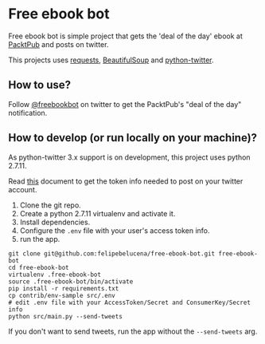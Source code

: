 # Free ebook bot    

Free ebook bot is simple project that gets the 'deal of the day' ebook at [PacktPub](https://www.packtpub.com/packt/offers/free-learning) and
posts on twitter.

This projects uses [requests](http://docs.python-requests.org/en/master/), [BeautifulSoup](http://www.crummy.com/software/BeautifulSoup/) and [python-twitter](https://github.com/bear/python-twitter).

## How to use?

Follow [@freebookbot](https://twitter.com/freebookbot) on twitter to get the PacktPub's "deal of the day" notification.

## How to develop (or run locally on your machine)?

As python-twitter 3.x support is on development, this project uses python 2.7.11.

Read [this](https://dev.twitter.com/oauth/overview/application-owner-access-tokens) document to get the token info needed to post on your twitter account.


1. Clone the git repo.
2. Create a python 2.7.11 virtualenv and activate it.
3. Install dependencies.
4. Configure the `.env` file with your user's access token info.
5. run the app.

```console
git clone git@github.com:felipebelucena/free-ebook-bot.git free-ebook-bot
cd free-ebook-bot
virtualenv .free-ebook-bot
source .free-ebook-bot/bin/activate
pip install -r requirements.txt
cp contrib/env-sample src/.env
# edit .env file with your AccessToken/Secret and ConsumerKey/Secret info
python src/main.py --send-tweets
```

If you don't want to send tweets, run the app without the `--send-tweets` arg.